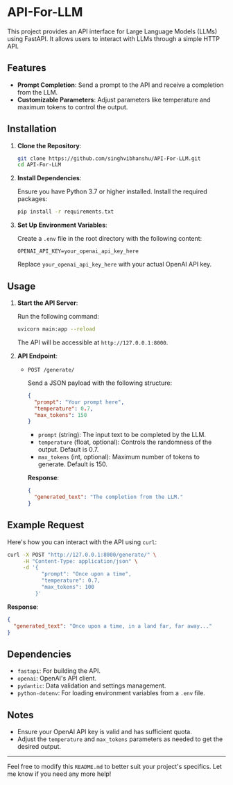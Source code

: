 # API-For-LLM

This project provides an API interface for Large Language Models (LLMs) using FastAPI. It allows users to interact with LLMs through a simple HTTP API.

## Features

- **Prompt Completion**: Send a prompt to the API and receive a completion from the LLM.
- **Customizable Parameters**: Adjust parameters like temperature and maximum tokens to control the output.

## Installation

1. **Clone the Repository**:

   ```bash
   git clone https://github.com/singhvibhanshu/API-For-LLM.git
   cd API-For-LLM
   ```

2. **Install Dependencies**:

   Ensure you have Python 3.7 or higher installed. Install the required packages:

   ```bash
   pip install -r requirements.txt
   ```

3. **Set Up Environment Variables**:

   Create a `.env` file in the root directory with the following content:

   ```env
   OPENAI_API_KEY=your_openai_api_key_here
   ```

   Replace `your_openai_api_key_here` with your actual OpenAI API key.

## Usage

1. **Start the API Server**:

   Run the following command:

   ```bash
   uvicorn main:app --reload
   ```

   The API will be accessible at `http://127.0.0.1:8000`.

2. **API Endpoint**:

   - `POST /generate/`

     Send a JSON payload with the following structure:

     ```json
     {
       "prompt": "Your prompt here",
       "temperature": 0.7,
       "max_tokens": 150
     }
     ```

     - `prompt` (string): The input text to be completed by the LLM.
     - `temperature` (float, optional): Controls the randomness of the output. Default is 0.7.
     - `max_tokens` (int, optional): Maximum number of tokens to generate. Default is 150.

     **Response**:

     ```json
     {
       "generated_text": "The completion from the LLM."
     }
     ```

## Example Request

Here's how you can interact with the API using `curl`:

```bash
curl -X POST "http://127.0.0.1:8000/generate/" \
     -H "Content-Type: application/json" \
     -d '{
           "prompt": "Once upon a time",
           "temperature": 0.7,
           "max_tokens": 100
         }'
```

**Response**:

```json
{
  "generated_text": "Once upon a time, in a land far, far away..."
}
```

## Dependencies

- `fastapi`: For building the API.
- `openai`: OpenAI's API client.
- `pydantic`: Data validation and settings management.
- `python-dotenv`: For loading environment variables from a `.env` file.

## Notes

- Ensure your OpenAI API key is valid and has sufficient quota.
- Adjust the `temperature` and `max_tokens` parameters as needed to get the desired output.

---

Feel free to modify this `README.md` to better suit your project's specifics. Let me know if you need any more help!

